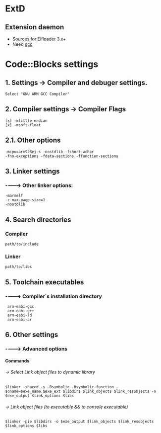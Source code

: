 # ExtD
## Extension daemon

* Sources for Elfloader 3.x+
* Need [gcc](https://github.com/siemens-elfloader/gcc)




# Code::Blocks settings

## 1. Settings -> Compiler and debuger settings.
    Select "GNU ARM GCC Compiler"

## 2.  Compiler settings -> Compiler Flags
    [x] -mlittle-endian
    [x] -msoft-float

## 2.1. Other options
    -mcpu=arm926ej-s -nostdlib -fshort-wchar
    -fno-exceptions -fdata-sections -ffunction-sections

## 3. Linker settings
### ----> Other linker options:
    -marmelf
    -z max-page-size=1
    -nostdlib

## 4. Search directories
### Compiler
    path/to/include
### Linker
    path/to/libs

## 5. Toolchain executables
### ----> Compiler`s installation directory
     arm-eabi-gcc
     arm-eabi-g++
     arm-eabi-ld
     arm-eabi-ar

## 6. Other settings
### ----> Advanced options
#### Commands
###### -> Select Link object files to dynamic library
    $linker -shared -s -Bsymbolic -Bsymbolic-function -soname=$exe_name.$exe_ext $libdirs $link_objects $link_resobjects -o $exe_output $link_options $libs

###### -> Link object files (to executable && to console executable)
    $linker -pie $libdirs -o $exe_output $link_objects $link_resobjects $link_options $libs

